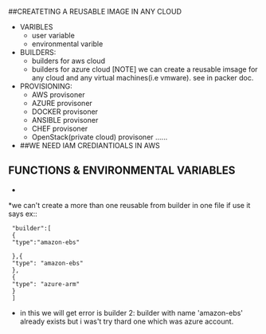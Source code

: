 ##CREATETING A REUSABLE IMAGE IN ANY CLOUD
* VARIBLES
  * user variable
  * environmental varible
* BUILDERS:
  * builders for aws cloud
  * builders for azure cloud
  [NOTE] we can create a reusable imsage for any cloud and any virtual machines(i.e vmware). see in packer doc.
* PROVISIONING:
  * AWS provisoner
  * AZURE provisoner
  * DOCKER provisoner 
  * ANSIBLE provisoner
  * CHEF provisoner
  * OpenStack(private cloud) provisoner ......
* ##WE NEED IAM CREDIANTIOALS IN AWS
## FUNCTIONS & ENVIRONMENTAL VARIABLES
* 
*we can't create a more than one reusable from builder in one file if use it says
ex::
```
 "builder":[
 {
 "type":"amazon-ebs"

 },{
 "type": "amazon-ebs"
 },
 {
 "type": "azure-arm"
 }
 ]
```
 * in this we will get error is builder 2: builder with name 'amazon-ebs' already exists but i was't try thard one which was azure account.
  




